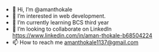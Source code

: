 - 👋 Hi, I’m @amanthokale
- 👀 I’m interested in web development.
- 🌱 I’m currently learning BCS third year
- 💞️ I’m looking to collaborate on LinkedIn https://www.linkedin.com/in/aman-thokale-b68504224
- 📫 How to reach me amanthokale1137@gmail.com

<!---
amanthokale/amanthokale is a ✨ special ✨ repository because its `README.md` (this file) appears on your GitHub profile.
You can click the Preview link to take a look at your changes.
--->
